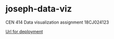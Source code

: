 # joseph-data-viz
CEN 414 Data visualization assignment 18CJ024123


[Url for deployment](https://joseph-data-viz.azurewebsites.net/)
